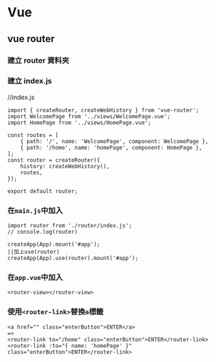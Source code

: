 # Vue

## vue router

### 建立 router 資料夾

### 建立 index.js

//index.js

```
import { createRouter, createWebHistory } from 'vue-router';
import WelcomePage from '../views/WelcomePage.vue';
import HomePage from '../views/HomePage.vue';

const routes = [
    { path: '/', name: 'WelcomePage', component: WelcomePage },
    { path: '/home', name: 'homePage', component: HomePage },
];
const router = createRouter({
    history: createWebHistory(),
    routes,
});

export default router;

```

### 在`main.js`中加入

```
import router from './router/index.js';
// console.log(router)

createApp(App).mount('#app');
||加上use(router)
createApp(App).use(router).mount('#app');
```

### 在`app.vue`中加入

```
<router-view></router-view>
```

### 使用`<router-link>`替換`a`標籤

```
<a href="" class="enterButton">ENTER</a>
=>
<router-link to="/home" class="enterButton">ENTER</router-link>
<router-link :to="{ name: 'homePage' }" class="enterButton">ENTER</router-link>
```
